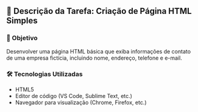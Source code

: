 ## 📝 Descrição da Tarefa: Criação de Página HTML Simples

### 📌 Objetivo
Desenvolver uma página HTML básica que exiba informações de contato de uma empresa fictícia, incluindo nome, endereço, telefone e e-mail.

### 🛠️ Tecnologias Utilizadas
- HTML5
- Editor de código (VS Code, Sublime Text, etc.)
- Navegador para visualização (Chrome, Firefox, etc.)

